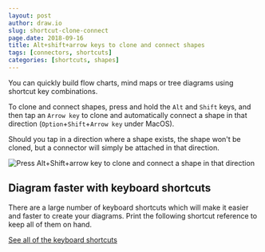 ```yaml
---
layout: post
author: draw.io
slug: shortcut-clone-connect
page.date: 2018-09-16
title: Alt+shift+arrow keys to clone and connect shapes
tags: [connectors, shortcuts]
categories: [shortcuts, shapes]
---
```


You can quickly build flow charts, mind maps or tree diagrams using shortcut key combinations.

To clone and connect shapes, press and hold the ``Alt`` and ``Shift`` keys, and then tap an ``Arrow key`` to clone and automatically connect a shape in that direction (``Option``+``Shift``+``Arrow key`` under MacOS).

Should you tap in a direction where a shape exists, the shape won't be cloned, but a connector will simply be attached in that direction.

<img src="/assets/img/blog/shortcut-clone-connect.gif" style="max-width:100%;height:auto;" alt="Press Alt+Shift+arrow key to clone and connect a shape in that direction">

## Diagram faster with keyboard shortcuts

There are a large number of keyboard shortcuts which will make it easier and faster to create your diagrams. Print the following shortcut reference to keep all of them on hand.

[See all of the keyboard shortcuts](https://app.diagrams.net/shortcuts.svg)
